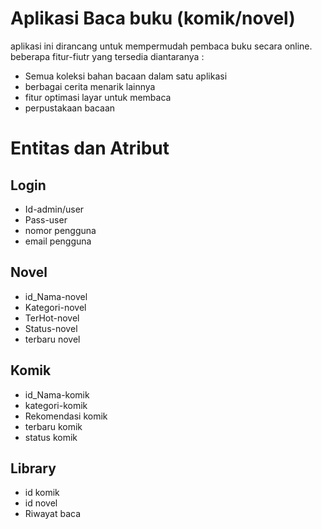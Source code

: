 # Aplikasi Baca buku (komik/novel)
aplikasi ini dirancang untuk mempermudah pembaca buku secara online. beberapa fitur-fiutr yang tersedia diantaranya :
- Semua koleksi bahan bacaan dalam satu aplikasi
- berbagai cerita menarik lainnya
- fitur optimasi layar untuk membaca
- perpustakaan bacaan

# Entitas dan Atribut

## Login
- Id-admin/user
- Pass-user
- nomor pengguna
- email pengguna

## Novel
- id_Nama-novel
- Kategori-novel
- TerHot-novel
- Status-novel
- terbaru novel

## Komik
- id_Nama-komik
- kategori-komik
- Rekomendasi komik
- terbaru komik
- status komik

## Library
- id komik
- id novel
- Riwayat baca
